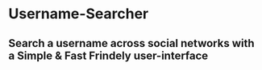 # Username-Searcher

## Search a username across social networks with a Simple & Fast Frindely user-interface

